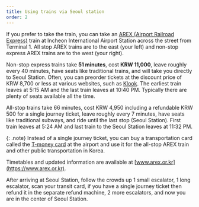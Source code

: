 ```yaml
---
title: Using trains via Seoul station
order: 2
---
```

If you prefer to take the train, you can take an [AREX (Airport Railroad Express)](https://www.arex.or.kr) train at Incheon International Airport Station across the street from Terminal 1. All stop AREX trains are to the east (your left) and non-stop express AREX trains are to the west (your right). 

Non-stop express trains take **51 minutes**, cost **KRW 11,000**, leave roughly every 40 minutes, have seats like traditional trains, and will take you directly to Seoul Station. 
Often, you can preorder tickets at the discount price of KRW 8,700 or less at various websites, such as [Klook](https://www.klook.com/en-US/activity/1163-airport-to-seoul-city-center-arex-train-incheon/).
The earliest train leaves at 5:15 AM and the last train leaves at 10:40 PM.
Typically there are plenty of seats available all the time.

All-stop trains take 66 minutes, cost KRW 4,950 including a refundable KRW 500 for a single journey ticket, leave roughly every 7 minutes, have seats like traditional subways, and ride until the last stop (Seoul Station). First train leaves at 5:24 AM and last train to the Seoul Station leaves at 11:32 PM.

{: .note}
Instead of a single journey ticket, you can buy a transportation card called the [T-money card](https://www.t-money.co.kr/ncs/pct/tmnyintd/ReadFrgnKoreaTourCardEngIntd.dev) at the airport and use it for the all-stop AREX train and other public transportation in Korea.

Timetables and updated information are available at [www.arex.or.kr](https://www.arex.or.kr).

After arriving at Seoul Station, follow the crowds up 1 small escalator, 1 long escalator, scan your transit card, if you have a single journey ticket then refund it in the separate refund machine, 2 more escalators, and now you are in the center of Seoul Station. 

